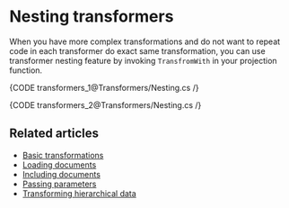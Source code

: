# Nesting transformers

When you have more complex transformations and do not want to repeat code in each transformer do exact same transformation, you can use transformer nesting feature by invoking `TransfromWith` in your projection function.

{CODE transformers_1@Transformers/Nesting.cs /}

{CODE transformers_2@Transformers/Nesting.cs /}

## Related articles

- [Basic transformations](../transformers/basic-transformations)
- [Loading documents](../transformers/loading-documents)
- [Including documents](../transformers/including-documents)
- [Passing parameters](../transformers/passing-parameters)
- [Transforming hierarchical data](../transformers/transforming-hierarchical-data)
